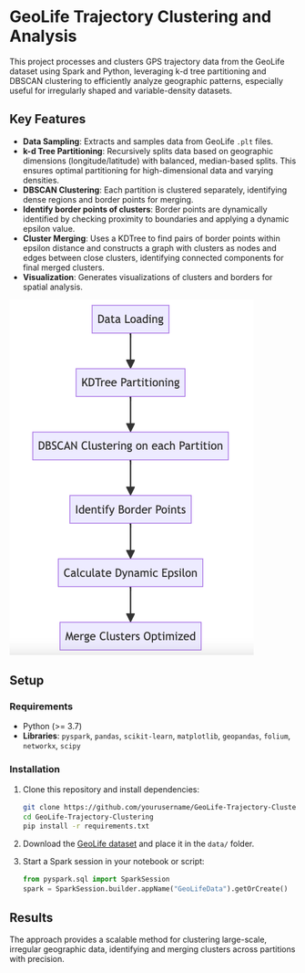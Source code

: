 # GeoLife Trajectory Clustering and Analysis

This project processes and clusters GPS trajectory data from the GeoLife dataset using Spark and Python, leveraging k-d tree partitioning and DBSCAN clustering to efficiently analyze geographic patterns, especially useful for irregularly shaped and variable-density datasets.

## Key Features
- **Data Sampling**: Extracts and samples data from GeoLife `.plt` files.
- **k-d Tree Partitioning**: Recursively splits data based on geographic dimensions (longitude/latitude) with balanced, median-based splits. This ensures optimal partitioning for high-dimensional data and varying densities.
- **DBSCAN Clustering**: Each partition is clustered separately, identifying dense regions and border points for merging.
- **Identify border points of clusters**: Border points are dynamically identified by checking proximity to boundaries and applying a dynamic epsilon value.
- **Cluster Merging**: Uses a KDTree to find pairs of border points within epsilon distance and constructs a graph with clusters as nodes and edges between close clusters, identifying connected components for final merged clusters. 
- **Visualization**: Generates visualizations of clusters and borders for spatial analysis.

![Alt text for the image](methodology.png)

## Setup

### Requirements
- Python (>= 3.7)
- **Libraries**: `pyspark`, `pandas`, `scikit-learn`, `matplotlib`, `geopandas`, `folium`, `networkx`, `scipy`

### Installation
1. Clone this repository and install dependencies:
   ```bash
   git clone https://github.com/yourusername/GeoLife-Trajectory-Clustering.git
   cd GeoLife-Trajectory-Clustering
   pip install -r requirements.txt
   ```
2. Download the [GeoLife dataset](https://www.microsoft.com/en-us/research/project/geolife-building-social-networks-using-human-location-history/) and place it in the `data/` folder.

3. Start a Spark session in your notebook or script:
   ```python
   from pyspark.sql import SparkSession
   spark = SparkSession.builder.appName("GeoLifeData").getOrCreate()
   ```

## Results
The approach provides a scalable method for clustering large-scale, irregular geographic data, identifying and merging clusters across partitions with precision.
